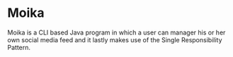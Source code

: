 # Moika
Moika is a CLI based Java program in which a user can manager his or her own social media feed and it lastly makes use of the Single Responsibility Pattern.
